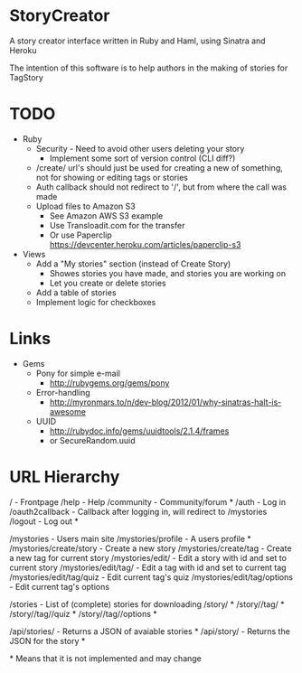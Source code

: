 # StoryCreator

A story creator interface written in Ruby and Haml, using Sinatra and Heroku

The intention of this software is to help authors in the making of stories for TagStory

# TODO
* Ruby
  * Security - Need to avoid other users deleting your story
    * Implement some sort of version control (CLI diff?)
  * /create/ url's should just be used for creating a new of something, not for showing or editing tags or stories
  * Auth callback should not redirect to '/', but from where the call was made
  * Upload files to Amazon S3
    * See Amazon AWS S3 example
    * Use Transloadit.com for the transfer
    * Or use Paperclip https://devcenter.heroku.com/articles/paperclip-s3
* Views
  * Add a "My stories" section (instead of Create Story)
    * Showes stories you have made, and stories you are working on
    * Let you create or delete stories
  * Add a table of stories
  * Implement logic for checkboxes

# Links
* Gems
  * Pony for simple e-mail
    * http://rubygems.org/gems/pony
  * Error-handling
    * http://myronmars.to/n/dev-blog/2012/01/why-sinatras-halt-is-awesome
  * UUID
    * http://rubydoc.info/gems/uuidtools/2.1.4/frames
    * or SecureRandom.uuid

# URL Hierarchy
/ - Frontpage
/help - Help
/community - Community/forum *
/auth - Log in
/oauth2callback - Callback after logging in, will redirect to /mystories
/logout - Log out *

/mystories - Users main site
/mystories/profile - A users profile *
/mystories/create/story - Create a new story
/mystories/create/tag - Create a new tag for current story
/mystories/edit/<id> - Edit a story with id and set to current story
/mystories/edit/tag/<id> - Edit a tag with id and set to current tag
/mystories/edit/tag/quiz - Edit current tag's quiz
/mystories/edit/tag/options - Edit current tag's options

/stories - List of (complete) stories for downloading
/story/<id> *
/story/<id>/tag/<id> *
/story/<id>/tag/<id>/quiz *
/story/<id>/tag/<id>/options *

/api/stories/ - Returns a JSON of avaiable stories *
/api/story/<id> - Returns the JSON for the story *

&#42; Means that it is not implemented and may change